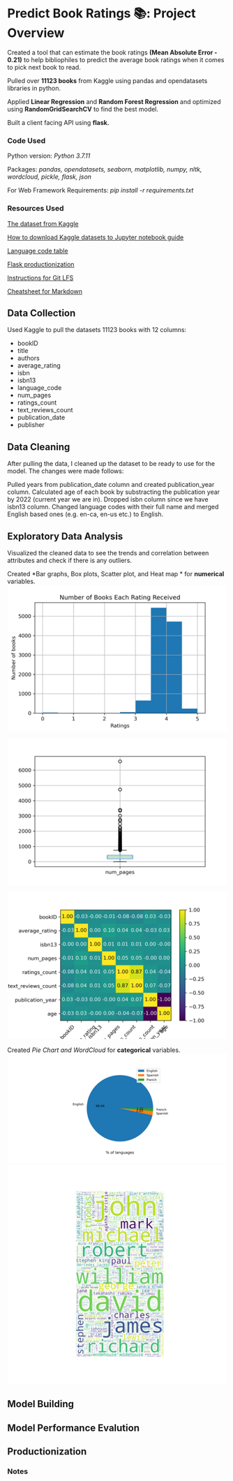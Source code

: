 # Predict Book Ratings 📚: Project Overview

Created a tool that can estimate the book ratings **(Mean Absolute Error - 0.21)** to help bibliophiles to predict the average book ratings when it comes to pick next book to read.

Pulled over **11123 books** from Kaggle using pandas and opendatasets libraries in python.

Applied **Linear Regression** and **Random Forest Regression** and optimized using **RandomGridSearchCV** to find the best model.

Built a client facing API using **flask.**

### Code Used

Python version: *Python 3.7.11* 

Packages: *pandas, opendatasets, seaborn, matplotlib, numpy, nltk, wordcloud, pickle, flask, json*

For Web Framework Requirements: *pip install -r requirements.txt*


### Resources Used

[The dataset from Kaggle](https://www.kaggle.com/jealousleopard/goodreadsbooks)

[How to download Kaggle datasets to Jupyter notebook guide](https://www.analyticsvidhya.com/blog/2021/04/how-to-download-kaggle-datasets-using-jupyter-notebook/)

[Language code table](https://iso639-3.sil.org/code_tables/639/data)

[Flask productionization](https://towardsdatascience.com/productionize-a-machine-learning-model-with-flask-and-heroku-8201260503d2)

[Instructions for Git LFS](https://git-lfs.github.com)

[Cheatsheet for Markdown](https://github.com/adam-p/markdown-here/wiki/Markdown-Cheatsheet)


## Data Collection
Used Kaggle to pull the datasets 11123 books with 12 columns:
* bookID              
* title                
* authors             
* average_rating      
* isbn                
* isbn13              
* language_code      
* num_pages         
* ratings_count      
* text_reviews_count  
* publication_date    
* publisher 


## Data Cleaning

After pulling the data, I cleaned up the dataset to be ready to use for the model. The changes were made follows:

Pulled years from publication_date column and created publication_year column.
Calculated age of each book by substracting the publication year by 2022 (current year we are in).
Dropped isbn column since we have isbn13 column.
Changed language codes with their full name and merged English based ones (e.g. en-ca, en-us etc.) to English.


## Exploratory Data Analysis

Visualized the cleaned data to see the trends and correlation between attributes and check if there is any outliers.

Created *Bar graphs, Box plots, Scatter plot, and Heat map * for **numerical** variables.
![alt text](https://github.com/cerenkasap/book_ratings/blob/master/images/ratings.png "Number of books each rating received")

![alt text](https://github.com/cerenkasap/book_ratings/blob/master/images/num_pages.png "Number of Pages")

![alt text](https://github.com/cerenkasap/book_ratings/blob/master/images/coef.png "Heat map for numerical variables ")

Created *Pie Chart and WordCloud* for **categorical** variables.
![alt text](https://github.com/cerenkasap/book_ratings/blob/master/images/languages_piechart.png "Pie chart for languagues")
![alt text](https://github.com/cerenkasap/book_ratings/blob/master/images/wordcloud.png "Word Cloud for authors")

## Model Building

## Model Performance Evalution

## Productionization

### Notes



